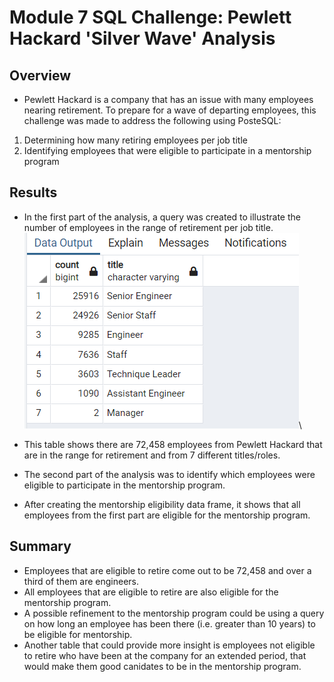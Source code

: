 # Module 7 SQL Challenge: Pewlett Hackard 'Silver Wave' Analysis

## Overview

- Pewlett Hackard is a company that has an issue with many employees nearing retirement. To prepare for a wave of departing employees, this challenge was made to address the following using PosteSQL:

1) Determining how many retiring employees per job title</br>
2) Identifying employees that were eligible to participate in a mentorship program</br>

## Results

- In the first part of the analysis, a query was created to illustrate the number of employees in the range of retirement per job title.
![retiring_titles.png](https://github.com/Paul-Lecander/Pewlett-Hackard-Analysis/blob/main/retiring_titles.png.png)\

- This table shows there are 72,458 employees from Pewlett Hackard that are in the range for retirement and from 7 different titles/roles.

- The second part of the analysis was to identify which employees were eligible to participate in the mentorship program. 
- After creating the mentorship eligibility data frame, it shows that all employees from the first part are eligible for the mentorship program.

## Summary

- Employees that are eligible to retire come out to be 72,458 and over a third of them are engineers. 
- All employees that are eligible to retire are also eligible for the mentorship program.
- A possible refinement to the mentorship program could be using a query on how long an employee has been there (i.e. greater than 10 years) to be eligible for mentorship.
- Another table that could provide more insight is employees not eligible to retire who have been at the company for an extended period, that would make them good canidates to be in the mentorship program.

